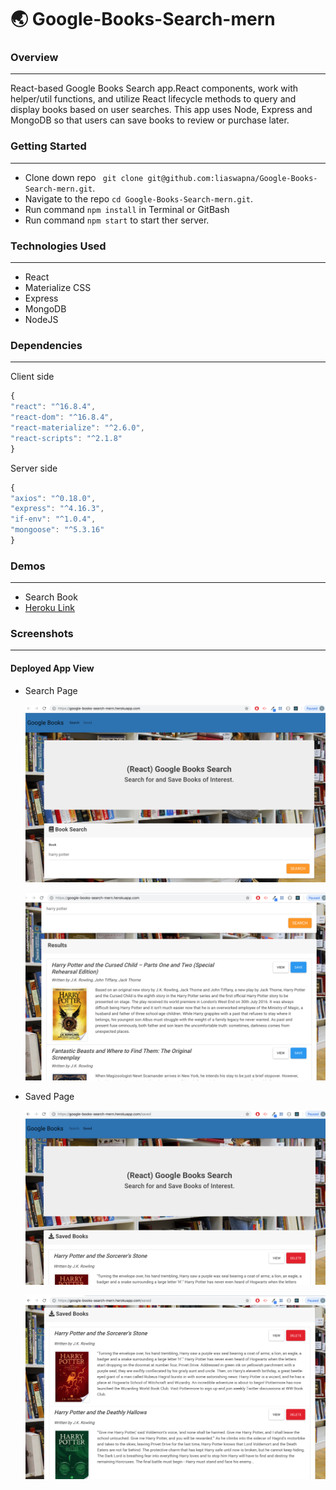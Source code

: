 # :earth_asia: Google-Books-Search-mern


### Overview
---
React-based Google Books Search app.React components, work with helper/util functions, and utilize React lifecycle methods to query and display books based on user searches. This app uses Node, Express and MongoDB so that users can save books to review or purchase later.

### Getting Started
---
* Clone down repo ``` git clone git@github.com:liaswapna/Google-Books-Search-mern.git```.
* Navigate to the repo ```cd Google-Books-Search-mern.git```.
* Run command ```npm install``` in Terminal or GitBash
* Run command ```npm start``` to start ther server.

### Technologies Used
---
* React
* Materialize CSS
* Express
* MongoDB
* NodeJS

### Dependencies
---
Client side
```js
{
"react": "^16.8.4",
"react-dom": "^16.8.4",
"react-materialize": "^2.6.0",
"react-scripts": "^2.1.8"
}
```
Server side
```js
{
"axios": "^0.18.0",
"express": "^4.16.3",
"if-env": "^1.0.4",
"mongoose": "^5.3.16"
}
```

### Demos
---
* Search Book
* [Heroku Link]( https://google-books-search-mern.herokuapp.com/)

### Screenshots
---
#### Deployed App View

*   Search Page

    ![App](./readmeImage/searchapp.png)


    ![App](./readmeImage/search.png)


*   Saved Page

    ![App](./readmeImage/savedapp.png)


    ![App](./readmeImage/saved.png)




